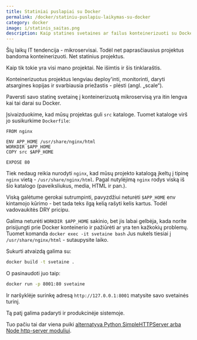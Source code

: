 ```yaml
---
title: Statiniai puslapiai su Docker
permalink: /docker/statiniu-puslapiu-laikymas-su-docker
category: docker
image: i/statinis_saitas.png
description: Kaip statines svetaines ar failus konteinerizuoti su Docker pagalba. Keli patarimai ta tema ir kam to gali reikėti.
---
```


Šių laikų IT tendencija - mikroservisai. Todėl net paprasčiausius projektus bandoma konteinerizuoti. Net statinius projektus.

Kaip tik tokie yra visi mano projektai. Ne išimtis ir šis tinklaraštis.

Konteinerizuotus projektus lengviau deploy'inti, monitorinti, daryti atsargines kopijas ir svarbiausia priežastis - plėsti (angl. „scale“).

Paversti savo statinę svetainę į konteinerizuotą mikroservisą yra itin lengva kai tai darai su Docker.

Įsivaizduokime, kad mūsų projektas guli `src` kataloge. Tuomet kataloge virš jo susikurkime `Dockerfile`:

```docker
FROM nginx

ENV APP_HOME /usr/share/nginx/html
WORKDIR $APP_HOME
COPY src $APP_HOME

EXPOSE 80
```

Tiek nedaug reikia nurodyti `nginx`, kad mūsų projekto katalogą įkeltų į tipinę `nginx` vietą - `/usr/share/nginx/html`. Pagal nutylėjimą `nginx` rodys viską iš šio katalogo (paveiksliukus, media, HTML ir pan.).

Viską galėtume gerokai sutrumpinti, pavyzdžiui neturėti `$APP_HOME` env kintamojo kūrimo - bet tada teks ilgą kelią rašyti kelis kartus. Todėl vadovaukitės DRY pricipu.

Galima neturėti `WORKDIR $APP_HOME` sakinio, bet jis labai gelbėja, kada norite prisijungti prie Docker konteinerio ir pažiūrėti ar yra ten kažkokių problemų. Tuomet komanda `docker exec -it svetaine bash` Jus nukels tiesiai į `/usr/share/nginx/html` - sutaupysite laiko.

Sukurti atvaizdą galima su:

```bash
docker build -t svetaine .
```

O pasinaudoti juo taip:

```bash
docker run -p 8001:80 svetaine
```

Ir naršyklėje surinkę adresą `http://127.0.0.1:8001` matysite savo svetainės turinį.

Tą patį galima padaryti ir produkcinėje sistemoje.

Tuo pačiu tai dar viena puiki [alternatyva Python SimpleHTTPServer arba Node http-server moduliui](/atviras-kodas/alternatyva-python-m-simplehttpserver).
